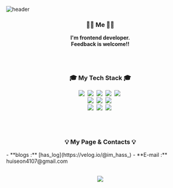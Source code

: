 ![header](https://capsule-render.vercel.app/api?type=waving&color=0F599B&fontColor=ffffff&height=230&fontAlignY=30&section=header&text=Hello,%20Im-hass&desc=front-end%20developer&descAlignY=50&fontSize=50&animation=fadeIn)

<!--
header color
75BDE0
1C768F

FFD159

CDE4AD
C3E5AE

97DBAE

F7EFE9
76819C
364765
--!>

<h3 align="center">🧑🏻 Me 👩🏻</h3>

<p align="center">
  <b>I'm frontend developer.<br>Feedback is welcome!!</b>
</p>

<br>
<br>

<h3 align="center">🎓 My Tech Stack 🎓</h3>

<p align="center">
  <img src="https://img.shields.io/badge/Javascript-ffb13b?style=for-the-badge&logo=javascript&logoColor=white"/></a>&nbsp;
  <img src="https://img.shields.io/badge/Java-0d8ac7?style=for-the-badge&logo=Java&logoColor=white"/></a>&nbsp;
  <img src="https://img.shields.io/badge/React-61DAFB?style=for-the-badge&logo=React&logoColor=white"/></a>&nbsp;
  <img src="https://img.shields.io/badge/Spring-6DB33F?style=for-the-badge&logo=Spring&logoColor=white"/></a>&nbsp;
  <img src="https://img.shields.io/badge/Node.js-339933?style=for-the-badge&logo=Node.js&logoColor=white"/></a>&nbsp;
  <br>
  <img src="https://img.shields.io/badge/HTML5-E34F26?style=for-the-badge&logo=HTML5&logoColor=white"/></a>&nbsp;
  <img src="https://img.shields.io/badge/CSS3-1572B6?style=for-the-badge&logo=CSS3&logoColor=white"/></a>&nbsp;
  <img src="https://img.shields.io/badge/SASS-CC6699?style=for-the-badge&logo=SASS&logoColor=white"/></a>&nbsp;
  <br>
  <img src="https://img.shields.io/badge/Webpack-8DD6F9?style=for-the-badge&logo=Webpack&logoColor=white"/></a>&nbsp;
  <img src="https://img.shields.io/badge/MongoDB-47A248?style=for-the-badge&logo=MongoDB&logoColor=white"/></a>&nbsp;
  <img src="https://img.shields.io/badge/MySQL-4479A1?style=for-the-badge&logo=MySQL&logoColor=white"/></a>&nbsp;
</p>

<br>
<br>

<h3 align="center">💡 My Page & Contacts 💡</h3>
- **blogs :** [has_log](https://velog.io/@im_hass_)
- **E-mail :** huiseon4107@gmail.com

<br>
<br>

<p align="center">
<a href="https://hits.seeyoufarm.com"><img src="https://hits.seeyoufarm.com/api/count/incr/badge.svg?url=https%3A%2F%2Fgithub.com%2FIm-hass&count_bg=%2300539C&title_bg=%2300539C&icon=github.svg&icon_color=%23FFFFFF&title=hits&edge_flat=false"/></a>
</p>

<br>
